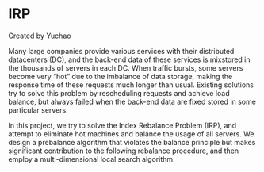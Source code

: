 # IRP
Created by Yuchao

Many large companies provide various services with their distributed datacenters (DC), and the back-end data of these services is mixstored in the thousands of servers in each DC. When traffic bursts, some servers become very “hot” due to the imbalance of data storage, making the response time of these requests much longer than usual. Existing solutions try to solve this problem by rescheduling requests and achieve load balance, but always failed when the back-end data are fixed stored in some particular servers.

In this project, we try to solve the Index Rebalance Problem (IRP), and attempt to eliminate hot machines and balance the usage of all servers. We design a prebalance algorithm that violates the balance principle but makes significant contribution to the following rebalance procedure, and then employ a multi-dimensional local search algorithm.
